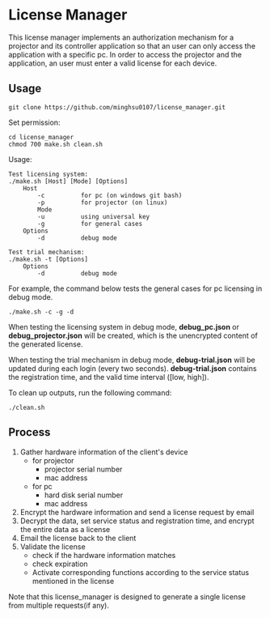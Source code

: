 # License Manager

This license manager implements an authorization mechanism for a projector and its controller application so that an user can only access the application with a specific pc. In order to access the projector and the application, an user must enter a valid license for each device.

## Usage ##

```shell=
git clone https://github.com/minghsu0107/license_manager.git
```

Set permission:

```shell=
cd license_manager
chmod 700 make.sh clean.sh
```

Usage:

```shell=
Test licensing system:
./make.sh [Host] [Mode] [Options]
	Host
	    -c          for pc (on windows git bash)
	    -p          for projector (on linux)
        Mode
	    -u          using universal key
	    -g          for general cases
	Options
	    -d          debug mode

Test trial mechanism:
./make.sh -t [Options]
    Options
        -d          debug mode
```
For example, the command below tests the general cases for pc licensing in debug mode.

```shell=
./make.sh -c -g -d
```
When testing the licensing system in debug mode, **debug_pc.json** or **debug_projector.json** will be created, which is the unencrypted content of the generated license.

When testing the trial mechanism in debug mode, **debug-trial.json** will be updated during each login (every two seconds). **debug-trial.json** contains the registration time, and the valid time interval ([low, high]).

To clean up outputs, run the following command:

```shell=
./clean.sh
```

## Process ##

1. Gather hardware information of the client's device
    - for projector
        - projector serial number
        - mac address
    - for pc
        - hard disk serial number
        - mac address
2. Encrypt the hardware information and send a license request by email
3. Decrypt the data, set service status and registration time, and encrypt the entire data as a license
4. Email the license back to the client
5. Validate the license
    - check if the hardware information matches
    - check expiration
    - Activate corresponding functions according to the service status mentioned in the license

Note that this license_manager is designed to generate a single license from multiple requests(if any).

